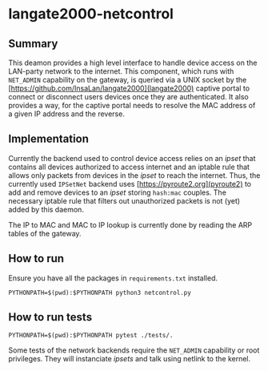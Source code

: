 # langate2000-netcontrol

## Summary

This deamon provides a high level interface to handle device access on the LAN-party network to the internet. This component, which runs with `NET_ADMIN` capability on the gateway, is queried via a UNIX socket by the [https://github.com/InsaLan/langate2000](langate2000) captive portal to connect or disconnect users devices once they are authenticated. It also provides a way, for the captive portal needs to resolve the MAC address of a given IP address and the reverse.

## Implementation

Currently the backend used to control device access relies on an *ipset* that contains all devices authorized to access internet and an iptable rule that allows only packets from devices in the *ipset* to reach the internet. Thus, the currently used `IPSetNet` backend uses [https://pyroute2.org](pyroute2) to add and remove devices to an *ipset* storing `hash:mac` couples. The necessary iptable rule that filters out unauthorized packets is not (yet) added by this daemon.

The IP to MAC and MAC to IP lookup is currently done by reading the ARP tables of the gateway.

## How to run

Ensure you have all the packages in `requirements.txt` installed.

`PYTHONPATH=$(pwd):$PYTHONPATH python3 netcontrol.py`

## How to run tests

`PYTHONPATH=$(pwd):$PYTHONPATH pytest ./tests/.`

Some tests of the network backends require the `NET_ADMIN` capability or root privileges. They will instanciate *ipsets* and talk using netlink to the kernel.
